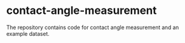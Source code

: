 # contact-angle-measurement
The repository contains code for contact angle measurement and an example dataset.
